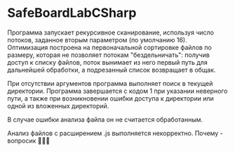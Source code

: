 # SafeBoardLabCSharp

Программа запускает рекурсивное сканирование, используя число потоков, заданное вторым параметром (по умолчанию 16). Оптимизация построена на первоначальной сортировке файлов по размеру, которая не позволяет потокам "бездельничать": получив доступ к списку файлов, поток вынимает из него первый путь для дальнейшей обработки, а подрезанный список возвращает в общак.

При отсутствии аргументов программа выполняет поиск в текущей директории. Программа завершается с кодом 1 при указании неверного пути, а также при возникновении ошибки доступа к директории или одной из вложенных директорий.

В случае ошибки анализа файла он не считается обработанным.

Анализ файлов с расширением .js выполняется некорректно. Почему - вопросик 🤷🏻‍♀️
